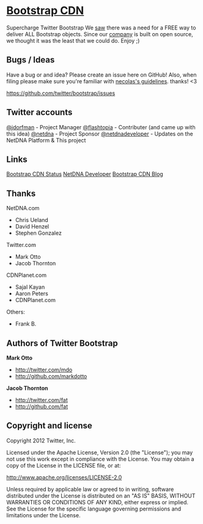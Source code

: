 [Bootstrap CDN](http://bootstrapcdn.com/?src=github-readme)
=================

Supercharge Twitter Bootstrap
We [saw](https://github.com/twitter/bootstrap/issues/1679#issuecomment-5861281) there was a need for a FREE way to deliver ALL Bootstrap objects. 
Since our [company](http://www.netdna.com/?src=github-readme) is built on open source, we thought it was the least that we could do. Enjoy ;)

Bugs / Ideas
-----------

Have a bug or and idea? Please create an issue here on GitHub! Also, when filing please make sure you're familiar with [necolas's guidelines](https://github.com/necolas/issue-guidelines). thanks! <3

https://github.com/twitter/bootstrap/issues


Twitter accounts
---------------

[@jdorfman](http://twitter.com/jdorfman) - Project Manager
[@flashtopia](http://twitter.com/flashtopia) - Contributer (and came up with this idea)
[@netdna](http://twitter.com/netdna) - Project Sponsor
[@netdnadeveloper](http://twitter.com/netdnadeveloper) - Updates on the NetDNA Platform & This project

Links
----

[Bootstrap CDN Status](http://status.netdna.com)
[NetDNA Developer](http://www.developer.netdna.com)
[Bootstrap CDN Blog](http://blog.bootstrapcdn.com)


Thanks
-----

NetDNA.com
* Chris Ueland
* David Henzel
* Stephen Gonzalez

Twitter.com
* Mark Otto
* Jacob Thornton

CDNPlanet.com
* Sajal Kayan
* Aaron Peters
* CDNPlanet.com

Others:
* Frank B.

Authors of Twitter Bootstrap
-------

**Mark Otto**

+ http://twitter.com/mdo
+ http://github.com/markdotto

**Jacob Thornton**

+ http://twitter.com/fat
+ http://github.com/fat



Copyright and license
---------------------

Copyright 2012 Twitter, Inc.

Licensed under the Apache License, Version 2.0 (the "License");
you may not use this work except in compliance with the License.
You may obtain a copy of the License in the LICENSE file, or at:

   http://www.apache.org/licenses/LICENSE-2.0

Unless required by applicable law or agreed to in writing, software
distributed under the License is distributed on an "AS IS" BASIS,
WITHOUT WARRANTIES OR CONDITIONS OF ANY KIND, either express or implied.
See the License for the specific language governing permissions and
limitations under the License.
